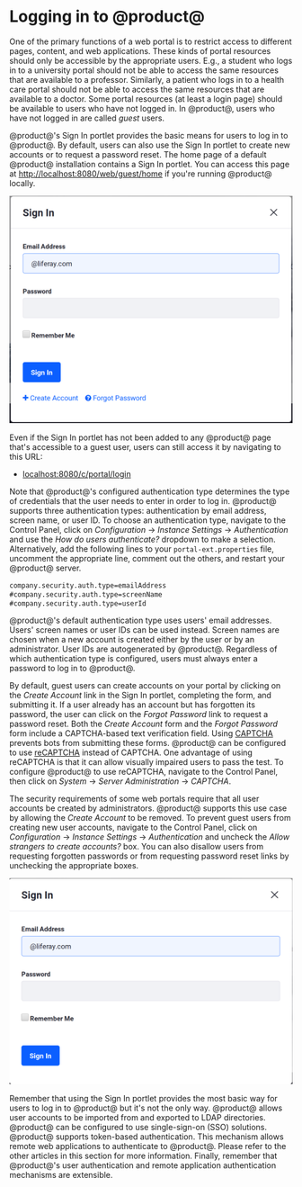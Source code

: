 # Logging in to @product@ [](id=logging-in-to-liferay)

One of the primary functions of a web portal is to restrict access to different
pages, content, and web applications. These kinds of portal resources should
only be accessible by the appropriate users. E.g., a student who logs in to a
university portal should not be able to access the same resources that are
available to a professor. Similarly, a patient who logs in to a health care
portal should not be able to access the same resources that are available to a
doctor. Some portal resources (at least a login page) should be available to
users who have not logged in. In @product@, users who have not logged in are
called *guest* users. <!-- To learn more about how @product@ restricts access to
portal resources to different users, please see the [Roles and Permissions]()
documentation. (Not yet written) -->

@product@'s Sign In portlet provides the basic means for users to log in to
@product@. By default, users can also use the Sign In portlet to create new
accounts or to request a password reset. The home page of a default @product@
installation contains a Sign In portlet. You can access this page at
[http://localhost:8080/web/guest/home](http://localhost:8080/web/guest/home) if
you're running @product@ locally.

![Figure 1: By default, the Sign In portlet allows users to log in, create a new account, or request a password reset.](../../../images/sign-in-portlet.png)

Even if the Sign In portlet has not been added to any @product@ page that's
accessible to a guest user, users can still access it by navigating to this
URL:

- [localhost:8080/c/portal/login](localhost:8080/c/portal/login)

Note that @product@'s configured authentication type determines the type of
credentials that the user needs to enter in order to log in. @product@ supports
three authentication types: authentication by email address, screen name, or
user ID. To choose an authentication type, navigate to the Control Panel, click
on *Configuration* &rarr; *Instance Settings* &rarr; *Authentication* and use
the *How do users authenticate?* dropdown to make a selection. Alternatively,
add the following lines to your `portal-ext.properties` file, uncomment the
appropriate line, comment out the others, and restart your @product@ server.

    company.security.auth.type=emailAddress
    #company.security.auth.type=screenName
    #company.security.auth.type=userId

@product@'s default authentication type uses users' email addresses. Users'
screen names or user IDs can be used instead. Screen names are chosen when a
new account is created either by the user or by an administrator. User IDs are
autogenerated by @product@. Regardless of which authentication type is
configured, users must always enter a password to log in to @product@. <!-- For
information on adding restrictions on the kinds of passwords that are allowed
or required (e.g., to require a minimum password length or require special
characters), please see the [Password Policies]() documentation. -->

By default, guest users can create accounts on your portal by clicking on the
*Create Account* link in the Sign In portlet, completing the form, and
submitting it. If a user already has an account but has forgotten its password,
the user can click on the *Forgot Password* link to request a password reset.
Both the *Create Account* form and the *Forgot Password* form include a
CAPTCHA-based text verification field. Using [CAPTCHA](http://www.captcha.net)
prevents bots from submitting these forms. @product@ can be configured to use
[reCAPTCHA](https://www.google.com/recaptcha/intro/index.html) instead of
CAPTCHA. One advantage of using reCAPTCHA is that it can allow visually
impaired users to pass the test. To configure @product@ to use reCAPTCHA,
navigate to the Control Panel, then click on *System* &rarr; *Server
Administration* &rarr; *CAPTCHA*.

The security requirements of some web portals require that all user accounts be
created by administrators. @product@ supports this use case by allowing the
*Create Account* to be removed. To prevent guest users from creating new user
accounts, navigate to the Control Panel, click on *Configuration* &rarr;
*Instance Settings* &rarr; *Authentication* and uncheck the *Allow strangers to
create accounts?* box. You can also disallow users from requesting forgotten
passwords or from requesting password reset links by unchecking the appropriate
boxes. <!-- For further information about @product@'s authentication options,
please see this [documentation]() (not yet written). -->

![Figure 2: Here's a view of the Sign In portlet with the *Create Account* and *Forgot Password* options removed.](../../../images/sign-in-portlet2.png)

Remember that using the Sign In portlet provides the most basic way for users
to log in to @product@ but it's not the only way. @product@ allows user accounts to
be imported from and exported to LDAP directories. @product@ can be configured to
use single-sign-on (SSO) solutions. @product@ supports token-based
authentication. This mechanism allows remote web applications to authenticate
to @product@. Please refer to the other articles in this section for more
information. Finally, remember that @product@'s user authentication and remote
application authentication mechanisms are extensible. <!-- Please see @product@'s
[security documentation]() (not yet written) for developers for further
information. -->
